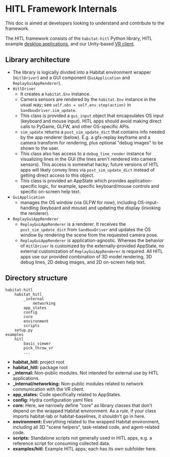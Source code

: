 # HITL Framework Internals

This doc is aimed at developers looking to understand and contribute to the framework.

The HITL framework consists of the `habitat-hitl` Python library, HITL example [desktop applications](../examples/hitl/), and our Unity-based [VR client](../examples/hitl/pick_throw_vr/README.md#vr).

## Library architecture
* The library is logically divided into a Habitat environment wrapper (`HitlDriver`) and a GUI component (`GuiApplication` and `ReplayGuiAppRenderer`).
* `HitlDriver`
    * It creates a `habitat.Env` instance.
    * Camera sensors are rendered by the `habitat.Env` instance in the usual way; see `self.obs = self.env.step(action)` in `SandboxDriver.sim_update`.
    * This class is provided a `gui_input` object that encapsulates OS input (keyboard and mouse input). HITL apps should avoid making direct calls to PyGame, GLFW, and other OS-specific APIs.
    * `sim_update` returns a `post_sim_update_dict` that contains info needed by the app renderer (below). E.g. a gfx-replay keyframe and a camera transform for rendering, plus optional "debug images" to be shown to the user.
    * This class also has access to a `debug_line_render` instance for visualizing lines in the GUI (the lines aren't rendered into camera sensors). This access is somewhat hacky; future versions of HITL apps will likely convey lines via `post_sim_update_dict` instead of getting direct access to this object.
    * This class is provided an AppState which provides application-specific logic, for example, specific keyboard/mouse controls and specific on-screen help text.
* `GuiApplication`
    * manages the OS window (via GLFW for now), including OS-input-handling (keyboard and mouse) and updating the display (invoking the renderer).
* `ReplayGuiAppRenderer`
    * `ReplayGuiAppRenderer` is a renderer. It receives the `post_sim_update_dict` from `SandboxDriver` and updates the OS window by rendering the scene from the requested camera pose.
    * `ReplayGuiAppRenderer` is application-agnostic. Whereas the behavior of `HitlDriver` is customized by the externally-provided AppState, no external customization of `ReplayGuiAppRenderer` is required. All HITL apps use our provided combination of 3D model rendering, 3D debug lines, 2D debug images, and 2D on-screen help text.

## Directory structure
```
habitat-hitl
    habitat_hitl
        _internal
            networking
        app_states
        config
        core
        environment
        scripts
    setup.py
examples
    hitl
        basic_viewer
        pick_throw_vr
        ...
```
* **habitat_hitl:** project root
* **habitat_hitl:** package root
* **_internal:** Non-public modules. Not intended for external use by HITL applications.
* **_internal/networking:** Non-public modules related to network communication with the VR client.
* **app_states:** Code specifically related to AppStates.
* **config:** Hydra configuration yaml files
* **core:** Here, we narrowly define "core" as library classes that don't depend on the wrapped Habitat environment. As a rule, if your class imports habitat-lab or habitat-baselines, it shouldn't go in here.
* **environment:** Everything related to the wrapped Habitat environment, including all 3D "scene helpers", task-related code, and agent-related code.
* **scripts:** Standalone scripts not generally used in HITL apps, e.g. a reference script for consuming collected data.
* **examples/hitl**: Example HITL apps; each has its own subfolder here.

